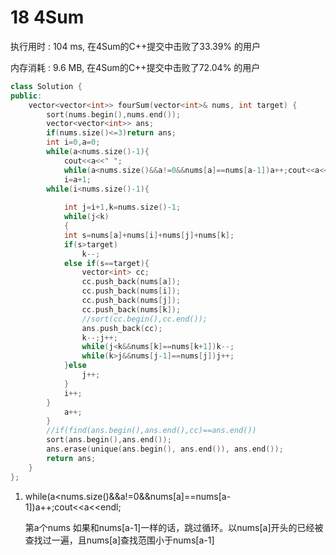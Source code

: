 # 18 4Sum

执行用时 : 104 ms, 在4Sum的C++提交中击败了33.39% 的用户

内存消耗 : 9.6 MB, 在4Sum的C++提交中击败了72.04% 的用户

````c++
class Solution {
public:
    vector<vector<int>> fourSum(vector<int>& nums, int target) {
        sort(nums.begin(),nums.end());
        vector<vector<int>> ans;
        if(nums.size()<=3)return ans;
        int i=0,a=0;
        while(a<nums.size()-1){
            cout<<a<<" ";
            while(a<nums.size()&&a!=0&&nums[a]==nums[a-1])a++;cout<<a<<endl;
            i=a+1;
        while(i<nums.size()-1){
            
            int j=i+1,k=nums.size()-1;
            while(j<k)
            {
            int s=nums[a]+nums[i]+nums[j]+nums[k];
            if(s>target)
                k--;
            else if(s==target){
                vector<int> cc;
                cc.push_back(nums[a]);
                cc.push_back(nums[i]);
                cc.push_back(nums[j]);
                cc.push_back(nums[k]);
                //sort(cc.begin(),cc.end());
                ans.push_back(cc);
                k--;j++;
                while(j<k&&nums[k]==nums[k+1])k--;
                while(k>j&&nums[j-1]==nums[j])j++;
            }else
                j++;
            }
            i++;
        }
            a++;
        }
        //if(find(ans.begin(),ans.end(),cc)==ans.end())
        sort(ans.begin(),ans.end());
        ans.erase(unique(ans.begin(), ans.end()), ans.end());
        return ans;
    }
};
````

1. while(a<nums.size()&&a!=0&&nums[a]==nums[a-1])a++;cout<<a<<endl;

   第a个nums 如果和nums[a-1]一样的话，跳过循环。以nums[a]开头的已经被查找过一遍，且nums[a]查找范围小于nums[a-1]

